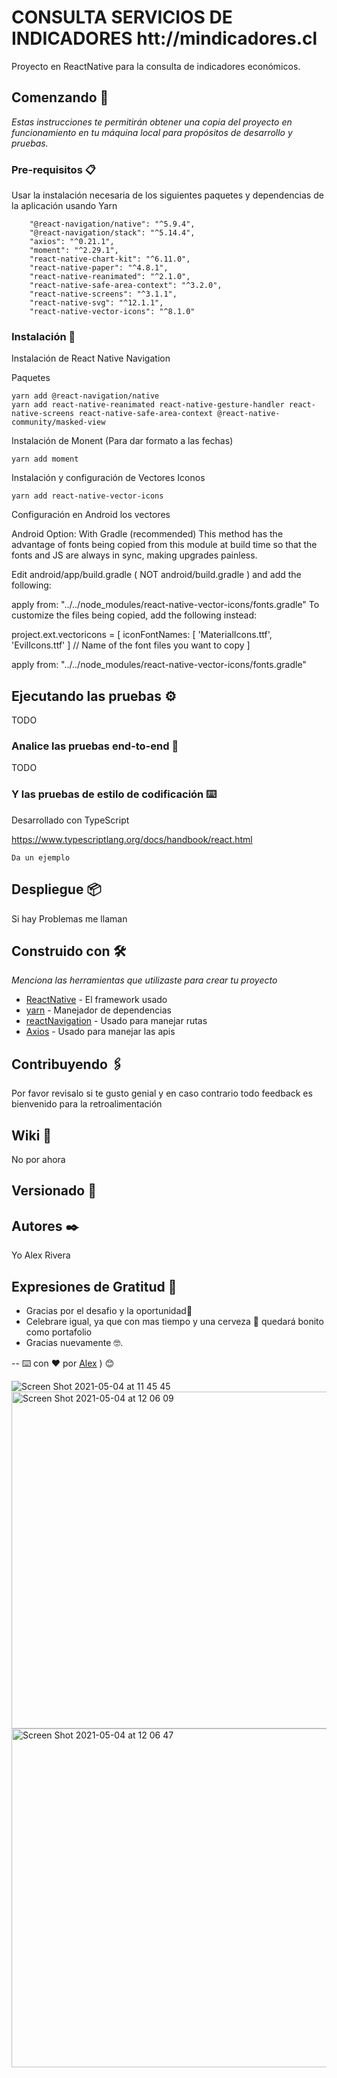 # CONSULTA SERVICIOS DE INDICADORES htt://mindicadores.cl

Proyecto en ReactNative para la consulta de indicadores económicos.

## Comenzando 🚀

_Estas instrucciones te permitirán obtener una copia del proyecto en funcionamiento en tu máquina local para propósitos de desarrollo y pruebas._



### Pre-requisitos 📋

Usar la instalación necesaria de los siguientes paquetes y dependencias de la aplicación usando Yarn

```
    "@react-navigation/native": "^5.9.4",
    "@react-navigation/stack": "^5.14.4",
    "axios": "^0.21.1",
    "moment": "^2.29.1",
    "react-native-chart-kit": "^6.11.0",
    "react-native-paper": "^4.8.1",
    "react-native-reanimated": "^2.1.0",
    "react-native-safe-area-context": "^3.2.0",
    "react-native-screens": "^3.1.1",
    "react-native-svg": "^12.1.1",
    "react-native-vector-icons": "^8.1.0"
```

### Instalación 🔧

Instalación de React Native Navigation

Paquetes  

```
yarn add @react-navigation/native
yarn add react-native-reanimated react-native-gesture-handler react-native-screens react-native-safe-area-context @react-native-community/masked-view
```
Instalación de Monent (Para dar formato a las fechas)


```
yarn add moment
```


Instalación y configuración de Vectores Iconos


```
yarn add react-native-vector-icons
```

Configuración en Android los vectores

Android
Option: With Gradle (recommended)
This method has the advantage of fonts being copied from this module at build time so that the fonts and JS are always in sync, making upgrades painless.

Edit android/app/build.gradle ( NOT android/build.gradle ) and add the following:

apply from: "../../node_modules/react-native-vector-icons/fonts.gradle"
To customize the files being copied, add the following instead:

project.ext.vectoricons = [
    iconFontNames: [ 'MaterialIcons.ttf', 'EvilIcons.ttf' ] // Name of the font files you want to copy
]

apply from: "../../node_modules/react-native-vector-icons/fonts.gradle"

## Ejecutando las pruebas ⚙️

TODO

### Analice las pruebas end-to-end 🔩

TODO



### Y las pruebas de estilo de codificación ⌨️

Desarrollado con TypeScript

https://www.typescriptlang.org/docs/handbook/react.html

```
Da un ejemplo
```

## Despliegue 📦

Si hay Problemas me llaman

## Construido con 🛠️

_Menciona las herramientas que utilizaste para crear tu proyecto_

* [ReactNative](https://reactnative.dev/) - El framework usado
* [yarn](https://yarnpkg.com/) - Manejador de dependencias
* [reactNavigation](https://reactnavigation.org/) - Usado para manejar rutas
* [Axios](https://github.com/axios/axios) - Usado para manejar las apis

## Contribuyendo 🖇️

Por favor revisalo si te gusto genial y en caso contrario todo feedback es bienvenido para la retroalimentación

## Wiki 📖

No por ahora

## Versionado 📌



## Autores ✒️

Yo Alex Rivera


## Expresiones de Gratitud 🎁

* Gracias por el desafio y la oportunidad📢
* Celebrare igual, ya que con mas tiempo y una cerveza 🍺 quedará bonito como portafolio
* Gracias nuevamente 🤓.



--
⌨️ con ❤️ por [Alex](https://github.com/alanriva) ) 😊



![Screen Shot 2021-05-04 at 11 45 45](https://user-images.githubusercontent.com/25330708/117034203-0fe8f600-acd1-11eb-9d4f-a2ec9076d8d2.png)
<img width="539" alt="Screen Shot 2021-05-04 at 12 06 09" src="https://user-images.githubusercontent.com/25330708/117034302-28f1a700-acd1-11eb-9740-bb6a49f7b2a1.png">
<img width="542" alt="Screen Shot 2021-05-04 at 12 06 47" src="https://user-images.githubusercontent.com/25330708/117034362-3a3ab380-acd1-11eb-927a-b6b4a4be7e0b.png">
